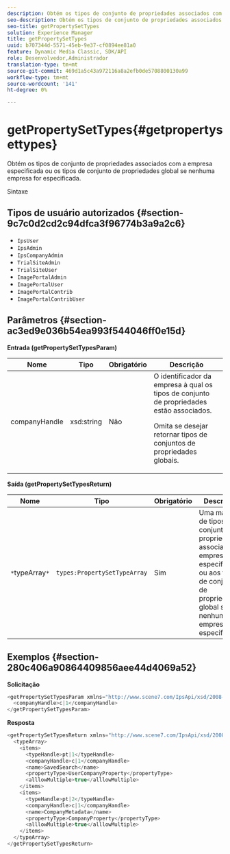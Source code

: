 ```yaml
---
description: Obtém os tipos de conjunto de propriedades associados com a empresa especificada ou os tipos de conjunto de propriedades global se nenhuma empresa for especificada.
seo-description: Obtém os tipos de conjunto de propriedades associados com a empresa especificada ou os tipos de conjunto de propriedades global se nenhuma empresa for especificada.
seo-title: getPropertySetTypes
solution: Experience Manager
title: getPropertySetTypes
uuid: b707344d-5571-45eb-9e37-cf0894ee81a0
feature: Dynamic Media Classic, SDK/API
role: Desenvolvedor,Administrador
translation-type: tm+mt
source-git-commit: 469d1a5c43a972116a8a2efb0de5708800130a99
workflow-type: tm+mt
source-wordcount: '141'
ht-degree: 0%

---
```



# getPropertySetTypes{#getpropertysettypes}

Obtém os tipos de conjunto de propriedades associados com a empresa especificada ou os tipos de conjunto de propriedades global se nenhuma empresa for especificada.

Sintaxe

## Tipos de usuário autorizados {#section-9c7c0d2cd2c94dfca3f96774b3a9a2c6}

* `IpsUser`
* `IpsAdmin`
* `IpsCompanyAdmin`
* `TrialSiteAdmin`
* `TrialSiteUser`
* `ImagePortalAdmin`
* `ImagePortalUser`
* `ImagePortalContrib`
* `ImagePortalContribUser`

## Parâmetros {#section-ac3ed9e036b54ea993f544046ff0e15d}

**Entrada (getPropertySetTypesParam)**

<table id="table_2590368FEEF04AD4B074412CBBA90F88"> 
 <thead> 
  <tr> 
   <th colname="col1" class="entry"> Nome </th> 
   <th colname="col2" class="entry"> Tipo </th> 
   <th colname="col3" class="entry"> Obrigatório </th> 
   <th colname="col4" class="entry"> Descrição </th> 
  </tr> 
 </thead>
 <tbody> 
  <tr> 
   <td colname="col1"> <span class="codeph"> <span class="varname"> companyHandle</span> </span> </td> 
   <td colname="col2"> <span class="codeph"> xsd:string</span> </td> 
   <td colname="col3"> Não </td> 
   <td colname="col4">O identificador da empresa à qual os tipos de conjunto de propriedades estão associados. <p>Omita se desejar retornar tipos de conjuntos de propriedades globais. </p> </td> 
  </tr> 
 </tbody> 
</table>

**Saída (getPropertySetTypesReturn)**

| Nome | Tipo | Obrigatório | Descrição |
|---|---|---|---|
| `*`typeArray`*` | `types:PropertySetTypeArray` | Sim | Uma matriz de tipos de conjunto de propriedades associados à empresa especificada ou aos tipos de conjunto de propriedades global se nenhuma empresa foi especificada. |

## Exemplos {#section-280c406a90864409856aee44d4069a52}

**Solicitação**

```java
<getPropertySetTypesParam xmlns="http://www.scene7.com/IpsApi/xsd/2008-01-15">
  <companyHandle>c|1</companyHandle>
</getPropertySetTypesParam>
```

**Resposta**

```java
<getPropertySetTypesReturn xmlns="http://www.scene7.com/IpsApi/xsd/2008-01-15">
  <typeArray>
    <items>
      <typeHandle>pt|1</typeHandle>
      <companyHandle>c|1</companyHandle>
      <name>SavedSearch</name>
      <propertyType>UserCompanyProperty</propertyType>
      <alllowMultiple>true</alllowMultiple>
    </items>
    <items>
      <typeHandle>pt|2</typeHandle>
      <companyHandle>c|1</companyHandle>
      <name>CompanyMetadata</name>
      <propertyType>CompanyProperty</propertyType>
      <alllowMultiple>true</alllowMultiple>
    </items>
  </typeArray>
</getPropertySetTypesReturn>
```

